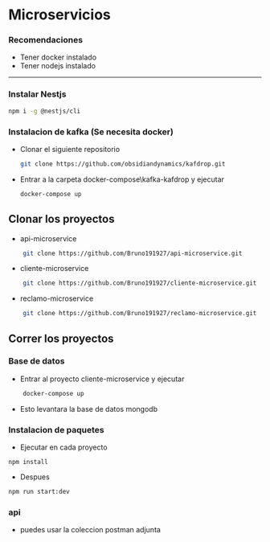 # Microservicios
### Recomendaciones
* Tener docker instalado
* Tener nodejs instalado
-----------------------------
### Instalar Nestjs
```bash
npm i -g @nestjs/cli
```
### Instalacion de kafka (Se necesita docker)
* Clonar el siguiente repositorio
    ```bash
    git clone https://github.com/obsidiandynamics/kafdrop.git
    ```
* Entrar a la carpeta docker-compose\kafka-kafdrop y ejecutar
    ```bash
    docker-compose up
    ```
## Clonar los proyectos
* api-microservice
```bash
    git clone https://github.com/Bruno191927/api-microservice.git
```
* cliente-microservice
```bash
    git clone https://github.com/Bruno191927/cliente-microservice.git
```
* reclamo-microservice
```bash
    git clone https://github.com/Bruno191927/reclamo-microservice.git
```
## Correr los proyectos
### Base de datos
* Entrar al proyecto cliente-microservice y ejecutar
```bash
    docker-compose up
```
 * Esto levantara la base de datos mongodb

### Instalacion de paquetes

* Ejecutar en cada proyecto
```
npm install
```

* Despues 
```bash
npm run start:dev
```


### api
* puedes usar la coleccion postman adjunta